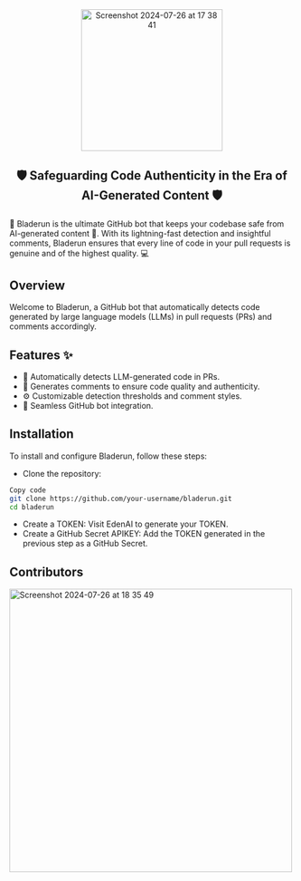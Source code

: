 <div align="center">
  <img width="250" alt="Screenshot 2024-07-26 at 17 38 41" src="https://github.com/user-attachments/assets/6e37193f-bc88-45ac-bb14-1d3067224397">
</div>

<h2><p align="center">🛡️ Safeguarding Code Authenticity in the Era of AI-Generated Content 🛡️</p></h2>

🚀 Bladerun is the ultimate GitHub bot that keeps your codebase safe from AI-generated content 🤖. With its lightning-fast detection and insightful comments, Bladerun ensures that every line of code in your pull requests is genuine and of the highest quality. 💻

## Overview

Welcome to Bladerun, a GitHub bot that automatically detects code generated by large language models (LLMs) in pull requests (PRs) and comments accordingly.


## Features ✨

- 🤖 Automatically detects LLM-generated code in PRs.
- 💬 Generates comments to ensure code quality and authenticity.
- ⚙️ Customizable detection thresholds and comment styles.
- 🔗 Seamless GitHub bot integration.

## Installation

To install and configure Bladerun, follow these steps:

- Clone the repository:
```bash
Copy code
git clone https://github.com/your-username/bladerun.git
cd bladerun
```
- Create a TOKEN: Visit EdenAI to generate your TOKEN.
- Create a GitHub Secret APIKEY: Add the TOKEN generated in the previous step as a GitHub Secret.

## Contributors

<img width="500" alt="Screenshot 2024-07-26 at 18 35 49" src="https://github.com/user-attachments/assets/7bb3581c-c55a-43eb-b406-377563ba8bd8">


